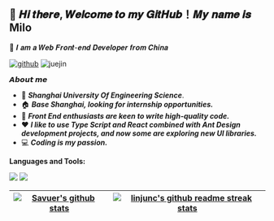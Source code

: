<h2 >👋 𝑯𝒊 𝒕𝒉𝒆𝒓𝒆, 𝑾𝒆𝒍𝒄𝒐𝒎𝒆 𝒕𝒐 𝒎𝒚 𝑮𝒊𝒕𝑯𝒖𝒃！𝑴𝒚 𝒏𝒂𝒎𝒆 𝒊𝒔 Milo</h2>

🤝 𝑰 𝒂𝒎 𝒂 𝑾𝒆𝒃 𝑭𝒓𝒐𝒏𝒕-𝒆𝒏𝒅 𝑫𝒆𝒗𝒆𝒍𝒐𝒑𝒆𝒓 𝒇𝒓𝒐𝒎 𝑪𝒉𝒊𝒏𝒂

<p>
  <a href="https://github.com/milo980412"><img src="https://img.shields.io/badge/GitHub-black" alt="github"></a>
  <img src="https://img.shields.io/badge/weChat-wcm99my-brightgreen" alt="juejin">
</p>


**𝘼𝙗𝙤𝙪𝙩 𝙢𝙚**

- 🏫 ***Shanghai University Of Engineering Science***.
- 🏠 ***Base Shanghai, looking for internship opportunities.***
- 💼 ***Front End enthusiasts are keen to write high-quality code.***
- ❤️ ***I like to use Type Script and React combined with Ant Design development projects, and now some are exploring new UI libraries.***
- 💻 ***Coding is my passion.***



**Languages and Tools:**  

[![](https://img.shields.io/badge/Windows-10-4e9eee?style=flat-square&logo=windows&logoColor=ffffff)](https://www.microsoft.com/windows/windows-10)
[![](https://img.shields.io/badge/IDE-VSCode-blue?style=flat-square&logo=visual-studio-code&logoColor=ffffff)](https://code.visualstudio.com/)



| <a href="https://github.com/milo980412"><img src="https://github-readme-stats.vercel.app/api?username=milo980412&show_icons=true&theme=radical"  alt="Savuer's github stats" data-canonical-src="https://github-readme-stats.vercel.app/api?username=linjunc&show_icons=true&theme=radical" style="max-width:100%;"></a> | <a href="https://github.com/milo980412"><img src="https://github-readme-stats.vercel.app/api/top-langs/?username=milo980412&layout=compact&theme=neon-dark&hide_border=true" alt="linjunc's github readme streak stats" data-canonical-src="https://github-readme-stats.vercel.app/api/top-langs/?username=linjunc&layout=compact&theme=neon-dark&hide_border=true" style="max-width:100%;"></a> |
| ------------------------------------------------------------ | ------------------------------------------------------------ |
